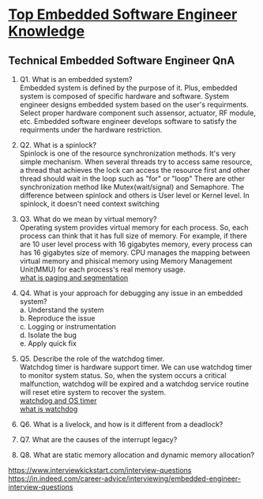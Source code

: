 # [Top Embedded Software Engineer Knowledge](https://www.interviewkickstart.com/interview-questions/embedded-software-engineer-interview-questions)

## Technical Embedded Software Engineer QnA
1. Q1. What is an embedded system?  
   Embedded system is defined by the purpose of it. Plus, embedded system is composed of specific hardware and software. System engineer designs embedded system based on the user's requirments. Select proper hardware component such assensor, actuator, RF module, etc. Embedded software engineer develops software to satisfy the requirments under the hardware restriction.

2. Q2. What is a spinlock?  
   Spinlock is one of the resource synchronization methods. It's very simple mechanism. When several threads try to access same resource, a thread that achieves the lock can access the resource first and other thread should wait in the loop such as "for" or "loop" There are other synchronization method like Mutex(wait/signal) and Semaphore. The difference between spinlock and others is User level or Kernel level. In spinlock, it doesn't need context switching

3. Q3. What do we mean by virtual memory?  
   Operating system provides virtual memory for each process. So, each process can think that it has full size of memory. For example, if there are 10 user level process with 16 gigabytes memory, every process can has 16 gigabytes size of memory. CPU manages the mapping between virtual memory and phisical memory using Memory Management Unit(MMU) for each process's real memory usage.  
   [what is paging and segmentation](https://bellog.tistory.com/159)
   
4. Q4. What is your approach for debugging any issue in an embedded system?  
   a. Understand the system  
   b. Reproduce the issue  
   c. Logging or instrumentation  
   d. Isolate the bug  
   e. Apply quick fix  

5. Q5. Describe the role of the watchdog timer.  
   Watchdog timer is hardware support timer. We can use watchdog timer to monitor system status. So, when the system occurs a critical malfunction, watchdog will be expired and a watchdog service routine will reset etire system to recover the system.  
   [watchdog and OS timer](https://www.edaboard.com/threads/comparison-of-watchdog-timer-and-hardware-timer.339482/)  
   [what is watchdog](https://gdnn.tistory.com/116)
6. Q6. What is a livelock, and how is it different from a deadlock?
7. Q7. What are the causes of the interrupt legacy?
8. Q8. What are static memory allocation and dynamic memory allocation?




https://www.interviewkickstart.com/interview-questions  
https://in.indeed.com/career-advice/interviewing/embedded-engineer-interview-questions


